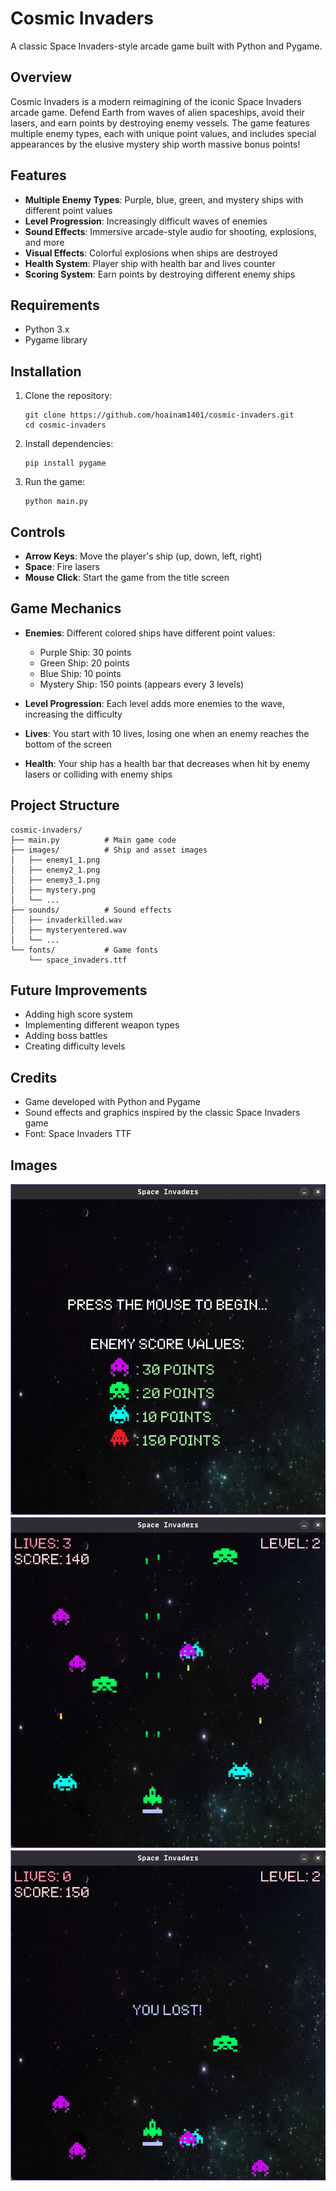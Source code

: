 # Cosmic Invaders

A classic Space Invaders-style arcade game built with Python and Pygame.

## Overview

Cosmic Invaders is a modern reimagining of the iconic Space Invaders arcade game. Defend Earth from waves of alien spaceships, avoid their lasers, and earn points by destroying enemy vessels. The game features multiple enemy types, each with unique point values, and includes special appearances by the elusive mystery ship worth massive bonus points!

## Features

- **Multiple Enemy Types**: Purple, blue, green, and mystery ships with different point values
- **Level Progression**: Increasingly difficult waves of enemies
- **Sound Effects**: Immersive arcade-style audio for shooting, explosions, and more
- **Visual Effects**: Colorful explosions when ships are destroyed
- **Health System**: Player ship with health bar and lives counter
- **Scoring System**: Earn points by destroying different enemy ships

## Requirements

- Python 3.x
- Pygame library

## Installation

1. Clone the repository:
   ```
   git clone https://github.com/hoainam1401/cosmic-invaders.git
   cd cosmic-invaders
   ```

2. Install dependencies:
   ```
   pip install pygame
   ```

3. Run the game:
   ```
   python main.py
   ```

## Controls

- **Arrow Keys**: Move the player's ship (up, down, left, right)
- **Space**: Fire lasers
- **Mouse Click**: Start the game from the title screen

## Game Mechanics

- **Enemies**: Different colored ships have different point values:
  - Purple Ship: 30 points
  - Green Ship: 20 points
  - Blue Ship: 10 points
  - Mystery Ship: 150 points (appears every 3 levels)

- **Level Progression**: Each level adds more enemies to the wave, increasing the difficulty

- **Lives**: You start with 10 lives, losing one when an enemy reaches the bottom of the screen

- **Health**: Your ship has a health bar that decreases when hit by enemy lasers or colliding with enemy ships

## Project Structure

```
cosmic-invaders/
├── main.py          # Main game code
├── images/          # Ship and asset images
│   ├── enemy1_1.png
│   ├── enemy2_1.png
│   ├── enemy3_1.png
│   ├── mystery.png
│   └── ...
├── sounds/          # Sound effects
│   ├── invaderkilled.wav
│   ├── mysteryentered.wav
│   └── ...
└── fonts/           # Game fonts
    └── space_invaders.ttf
```

## Future Improvements

- Adding high score system
- Implementing different weapon types
- Adding boss battles
- Creating difficulty levels

## Credits

- Game developed with Python and Pygame
- Sound effects and graphics inspired by the classic Space Invaders game
- Font: Space Invaders TTF

## Images
![Game Title Screen](screenshots/img1.png)
![Game Screenshot](screenshots/img2.png)
![Game Screenshot](screenshots/img3.png)
